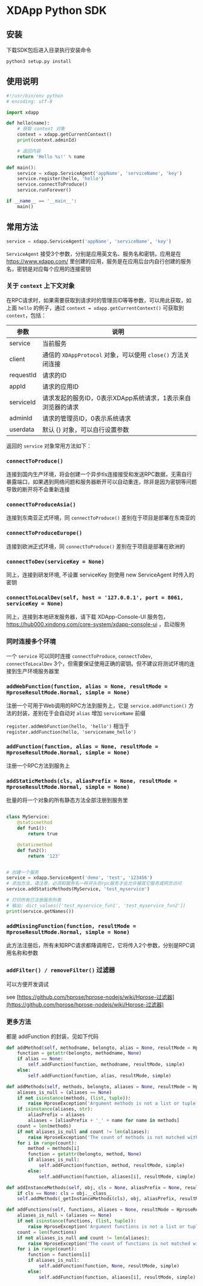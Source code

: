 # XDApp Python SDK

## 安装

下载SDK包后进入目录执行安装命令

```
python3 setup.py install
```

## 使用说明

```python
#!/usr/bin/env python
# encoding: utf-8

import xdapp

def hello(name):
    # 获取 context 对象
    context = xdapp.getCurrentContext()
    print(context.adminId)

    # 返回内容
    return 'Hello %s!' % name

def main():
    service = xdapp.ServiceAgent('appName', 'serviceName', 'key')
    service.register(hello, 'hello')
    service.connectToProduce()
    service.runForever()

if __name__ == '__main__':
    main()
```

## 常用方法

```python
service = xdapp.ServiceAgent('appName', 'serviceName', 'key')
```

`ServiceAgent` 接受3个参数，分别是应用英文名、服务名和密钥，应用是在 https://www.xdapp.com/ 里创建的应用，服务是在应用后台内自行创建的服务名，密钥是对应每个应用的连接密钥

### 关于 `context` 上下文对象

在RPC请求时，如果需要获取到请求时的管理员ID等等参数，可以用此获取，如上面 `hello` 的例子，通过 `context = xdapp.getCurrentContext()` 可获取到 `context`，包括：

参数         |   说明
------------|---------------------
service     | 当前服务
client      | 通信的 `XDAppProtocol` 对象，可以使用 `close()` 方法关闭连接
requestId   | 请求的ID
appId       | 请求的应用ID
serviceId   | 请求发起的服务ID，0表示XDApp系统请求，1表示来自浏览器的请求
adminId     | 请求的管理员ID，0表示系统请求
userdata    | 默认 {} 对象，可以自行设置参数

返回的 `service` 对象常用方法如下：

### `connectToProduce()`

连接到国内生产环境，将会创建一个异步tls连接接受和发送RPC数据，无需自行暴露端口，如果遇到网络问题和服务器断开可以自动重连，除非是因为密钥等问题导致的断开将不会重新连接

### `connectToProduceAsia()`

连接到东南亚正式环境，同 `connectToProduce()` 差别在于项目是部署在东南亚的

### `connectToProduceEurope()`

连接到欧洲正式环境，同 `connectToProduce()` 差别在于项目是部署在欧洲的

### `connectToDev(serviceKey = None)`

同上，连接到研发环境, 不设置 serviceKey 则使用 new ServiceAgent 时传入的密钥

### `connectToLocalDev(self, host = '127.0.0.1', port = 8061, serviceKey = None)`

同上，连接到本地研发服务器，请下载 XDApp-Console-UI 服务包，https://hub000.xindong.com/core-system/xdapp-console-ui ，启动服务

### 同时连接多个环境

一个 `service` 可以同时连接 `connectToProduce`, `connectToDev`, `connectToLocalDev` 3个，但需要保证使用正确的密钥。但不建议将测试环境的连接到生产环境服务器里

### `addWebFunction(function, alias = None, resultMode = HproseResultMode.Normal, simple = None)`

注册一个可用于Web调用的RPC方法到服务上，它是 `service.addFunction()` 方法的封装，差别在于会自动对 `alias` 增加 `serviceName` 前缀

`register.addWebFunction(hello, 'hello')` 相当于 `register.addFunction(hello, 'servicename_hello')`

### `addFunction(function, alias = None, resultMode = HproseResultMode.Normal, simple = None)`

注册一个RPC方法到服务上


### `addStaticMethods(cls, aliasPrefix = None, resultMode = HproseResultMode.Normal, simple = None)`

批量的将一个对象的所有静态方法全部注册到服务里

```python

class MyService:
    @staticmethod
    def fun1():
        return true

    @staticmethod
    def fun2():
        return '123'


# 创建一个服务
service = xdapp.ServiceAgent('demo', 'test', '123456')
# 添加方法，请注意，必须和服务名一样开头的rpc服务才会允许被其它服务或网页访问
service.addStaticMethods(MyService, 'test_myservice')

# 打印所有已注册服务列表
# 输出: dict_values(['test_myservice_fun1', 'test_myservice_fun2'])
print(service.getNames())
```

### `addMissingFunction(function, resultMode = HproseResultMode.Normal, simple = None)`

此方法注册后，所有未知RPC请求都降调用它，它将传入2个参数，分别是RPC调用名称和参数

### `addFilter() / removeFilter()` 过滤器

可以方便开发调试

see [https://github.com/hprose/hprose-nodejs/wiki/Hprose-过滤器](https://github.com/hprose/hprose-nodejs/wiki/Hprose-过滤器)


### 更多方法

都是 addFunction 的封装，见如下代码

```python
def addMethod(self, methodname, belongto, alias = None, resultMode = HproseResultMode.Normal, simple = None):
    function = getattr(belongto, methodname, None)
    if alias == None:
        self.addFunction(function, methodname, resultMode, simple)
    else:
        self.addFunction(function, alias, resultMode, simple)

def addMethods(self, methods, belongto, aliases = None, resultMode = HproseResultMode.Normal, simple = None):
    aliases_is_null = (aliases == None)
    if not isinstance(methods, (list, tuple)):
        raise HproseException('Argument methods is not a list or tuple')
    if isinstance(aliases, str):
        aliasPrefix = aliases
        aliases = [aliasPrefix + '_' + name for name in methods]
    count = len(methods)
    if not aliases_is_null and count != len(aliases):
        raise HproseException('The count of methods is not matched with aliases')
    for i in range(count):
        method = methods[i]
        function = getattr(belongto, method, None)
        if aliases_is_null:
            self.addFunction(function, method, resultMode, simple)
        else:
            self.addFunction(function, aliases[i], resultMode, simple)

def addInstanceMethods(self, obj, cls = None, aliasPrefix = None, resultMode = HproseResultMode.Normal, simple = None):
    if cls == None: cls = obj.__class__
    self.addMethods(_getInstanceMethods(cls), obj, aliasPrefix, resultMode, simple)

def addFunctions(self, functions, aliases = None, resultMode = HproseResultMode.Normal, simple = None):
    aliases_is_null = (aliases == None)
    if not isinstance(functions, (list, tuple)):
        raise HproseException('Argument functions is not a list or tuple')
    count = len(functions)
    if not aliases_is_null and count != len(aliases):
        raise HproseException('The count of functions is not matched with aliases')
    for i in range(count):
        function = functions[i]
        if aliases_is_null:
            self.addFunction(function, None, resultMode, simple)
        else:
            self.addFunction(function, aliases[i], resultMode, simple)
```
